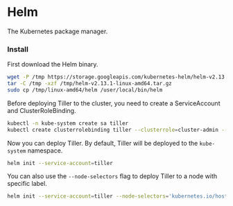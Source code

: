 # Helm

The Kubernetes package manager.

### Install

First download the Helm binary.

```bash
wget -P /tmp https://storage.googleapis.com/kubernetes-helm/helm-v2.13.1-linux-amd64.tar.gz
tar -C /tmp -xzf /tmp/helm-v2.13.1-linux-amd64.tar.gz
sudo cp /tmp/linux-amd64/helm /user/local/bin/helm
```

Before deploying Tiller to the cluster, you need to create a ServiceAccount and ClusterRoleBinding.

```bash
kubectl -n kube-system create sa tiller
kubectl create clusterrolebinding tiller --clusterrole=cluster-admin --serviceaccount=kube-system:tiller
```

Now you can deploy Tiller. By default, Tiller will be deployed to the `kube-system` namespace.

```bash
helm init --service-account=tiller
```

You can also use the `--node-selectors` flag to deploy Tiller to a node with specific label.

```bash
helm init --service-account=tiller --node-selectors='kubernetes.io/hostname=your_host_name'
```
